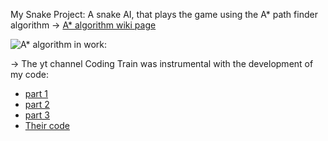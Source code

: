 My Snake Project:
  A snake AI, that plays the game using the A* path finder algorithm
-> [A* algorithm wiki page](https://en.wikipedia.org/wiki/A*_search_algorithm)

![A* algorithm in work:](https://upload.wikimedia.org/wikipedia/commons/5/5d/Astar_progress_animation.gif)

-> The yt channel Coding Train was instrumental with the development of my code:
- [part 1](https://www.youtube.com/watch?v=aKYlikFAV4k)
- [part 2](https://www.youtube.com/watch?v=EaZxUCWAjb0)
- [part 3](https://www.youtube.com/watch?v=aKYlikFAV4k)
- [Their code](https://github.com/CodingTrain/Coding-Challenges/tree/main/051_astar)
